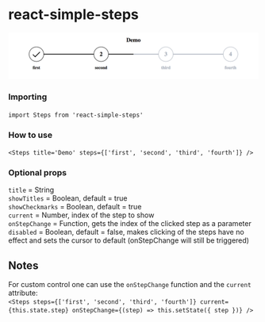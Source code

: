 # react-simple-steps  

![steps.png](https://raw.githubusercontent.com/woltsu/react-simple-steps/master/steps.png)

### Importing
`import Steps from 'react-simple-steps'`

### How to use
`<Steps title='Demo' steps={['first', 'second', 'third', 'fourth']} />`

### Optional props
`title` = String  
`showTitles` = Boolean, default = true  
`showCheckmarks` = Boolean, default = true  
`current` = Number, index of the step to show  
`onStepChange` = Function, gets the index of the clicked step as a parameter  
`disabled` = Boolean, default = false, makes clicking of the steps have no effect and sets the cursor to default (onStepChange will still be triggered)

## Notes
For custom control one can use the `onStepChange` function and the `current` attribute:  
`<Steps steps={['first', 'second', 'third', 'fourth']} current={this.state.step} onStepChange={(step) => this.setState({ step })} />`

